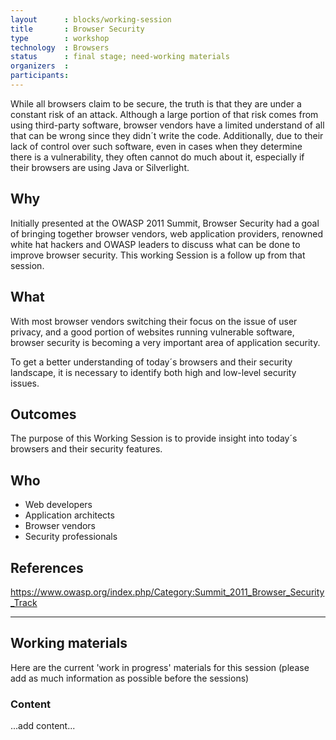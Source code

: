 ```yaml
---
layout      : blocks/working-session
title       : Browser Security
type        : workshop
technology  : Browsers
status      : final stage; need-working materials
organizers  :
participants:
---
```


While all browsers claim to be secure, the truth is that they are under a constant risk of an attack. Although a large portion of that risk comes from using third-party software, browser vendors have a limited understand of all that can be wrong since they didn´t write the code. Additionally, due to their lack of control over such software, even in cases when they determine there is a vulnerability, they often cannot do much about it, especially if their browsers are using Java or Silverlight.

## Why

Initially presented at the OWASP 2011 Summit, Browser Security had a goal of bringing together browser vendors, web application providers, renowned white hat hackers and OWASP leaders to discuss what can be done to improve browser security.
This working Session is a follow up from that session.

## What
With most browser vendors switching their focus on the issue of user privacy, and a good portion of websites running vulnerable software, browser security is becoming a very important area of application security. 

To get a better understanding of today´s browsers and their security landscape, it is necessary to identify both high and low-level security issues. 


## Outcomes

The purpose of this Working Session is to provide insight into today´s browsers and their security features.

## Who

- Web developers
- Application architects
- Browser vendors
- Security professionals

## References

https://www.owasp.org/index.php/Category:Summit_2011_Browser_Security_Track

--- 

## Working materials

Here are the current 'work in progress' materials for this session (please add as much information as possible before the sessions)

### Content

...add content...
